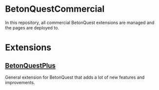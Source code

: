 # BetonQuestCommercial

In this repository, all commercial BetonQuest extensions are managed and the pages are deployed to.

# Extensions

## [BetonQuestPlus](https://docs.betonquest.com/betonquestplus/)

General extension for BetonQuest that adds a lot of new features and improvements.